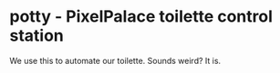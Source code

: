 # potty - PixelPalace toilette control station

We use this to automate our toilette. Sounds weird? It is.
